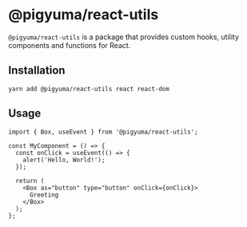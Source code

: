 # @pigyuma/react-utils

`@pigyuma/react-utils` is a package that provides custom hooks, utility components and functions for React.

## Installation

```shell
yarn add @pigyuma/react-utils react react-dom
```

## Usage

```tsx
import { Box, useEvent } from '@pigyuma/react-utils';

const MyComponent = () => {
  const onClick = useEvent(() => {
    alert('Hello, World!');
  });

  return (
    <Box as="button" type="button" onClick={onClick}>
      Greeting
    </Box>
  );
};
```
